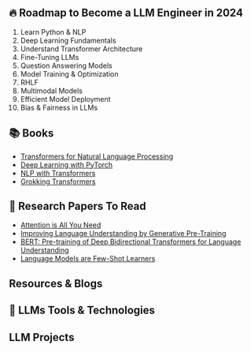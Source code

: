 ## 🔥 Roadmap to Become a LLM Engineer in 2024

1. Learn Python & NLP
2. Deep Learning Fundamentals
3. Understand Transformer Architecture
4. Fine-Tuning LLMs
5. Question Answering Models
6. Model Training & Optimization
7. RHLF
8. Multimodal Models
9. Efficient Model Deployment
10. Bias & Fairness in LLMs

## 📚 Books

- [Transformers for Natural Language Processing]()
- [Deep Learning with PyTorch]()
- [NLP with Transformers]()
- [Grokking Transformers]()


## 📎 Research Papers To Read

- [Attention is All You Need](http://arxiv.org/pdf/1706.03762)
- [Improving Language Understanding by Generative Pre-Training](https://www.cs.ubc.ca/~amuham01/LING530/papers/radford2018improving.pdf)
- [BERT: Pre-training of Deep Bidirectional Transformers for Language Understanding](https://aclanthology.org/N19-1423.pdf)
- [Language Models are Few-Shot Learners](https://papers.nips.cc/paper/2020/file/1457c0d6bfcb4967418bfb8ac142f64a-Paper.pdf)




## Resources & Blogs 

## 🧰 LLMs Tools & Technologies















## LLM Projects










